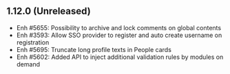 1.12.0 (Unreleased)
-------------------
- Enh #5655: Possibility to archive and lock comments on global contents
- Enh #3593: Allow SSO provider to register and auto create username on registration 
- Enh #5695: Truncate long profile texts in People cards
- Enh #5602: Added API to inject additional validation rules by modules on demand
